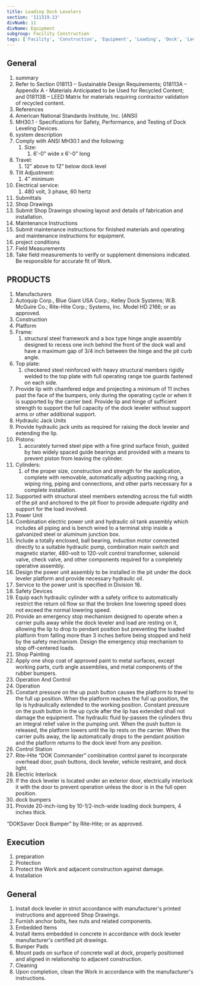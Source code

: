 ```yaml
---
title: Loading Dock Levelers
section: '111319.13'
divNumb: 11
divName: Equipment
subgroup: Facility Construction
tags: ['Facility', 'Construction', 'Equipment', 'Loading', 'Dock', 'Levelers']
---
```



## General

   1. summary
   1. Refer to Section 018113 – Sustainable Design Requirements; 018113A – Appendix A - Materials Anticipated to be Used for Recycled Content; and 018113B – LEED Matrix for materials requiring contractor validation of recycled content.
   1. References
   1. American National Standards Institute, Inc. (ANSI)
   1. MH30.1 - Specifications for Safety, Performance, and Testing of Dock Leveling Devices.
   1. system description
   1. Comply with ANSI MH30.1 and the following:
      1. Size:
         1. 6'-0" wide x 6'-0" long
   1. Travel:
      1. 12” above to 12” below dock level
   1. Tilt Adjustment:
      1. 4” minimum
   1. Electrical service:
      1. 480 volt, 3 phase, 60 hertz
   1. Submittals
   1. Shop Drawings
   1. Submit Shop Drawings showing layout and details of fabrication and installation.
   1. Maintenance Instructions
   1. Submit maintenance instructions for finished materials and operating and maintenance instructions for equipment.
   1. project conditions
   1. Field Measurements
   1. Take field measurements to verify or supplement dimensions indicated. Be responsible for accurate fit of Work.
   
## PRODUCTS

   1. Manufacturers
   1. Autoquip Corp., Blue Giant USA Corp.; Kelley Dock Systems; W.B. McGuire Co.; Rite-Hite Corp.; Systems, Inc. Model HD 2166; or as approved.
   1. Construction
   1. Platform
   1. Frame:
      1. structural steel framework and a box type hinge angle assembly designed to recess one inch behind the front of the dock wall and have a maximum gap of 3/4 inch between the hinge and the pit curb angle.
   1. Top plate:
      1. checkered steel reinforced with heavy structural members rigidly welded to the top plate with full operating range toe guards fastened on each side.
   1. Provide lip with chamfered edge and projecting a minimum of 11 inches past the face of the bumpers, only during the operating cycle or when it is supported by the carrier bed. Provide lip and hinge of sufficient strength to support the full capacity of the dock leveler without support arms or other additional support.
   1. Hydraulic Jack Units
   1. Provide hydraulic jack units as required for raising the dock leveler and extending the lip.
   1. Pistons:
      1. accurately turned steel pipe with a fine grind surface finish, guided by two widely spaced guide bearings and provided with a means to prevent piston from leaving the cylinder.
   1. Cylinders:
      1. of the proper size, construction and strength for the application, complete with removable, automatically adjusting packing ring, a wiping ring, piping and connections, and other parts necessary for a complete installation.
   1. Supported with structural steel members extending across the full width of the pit and anchored to the pit floor to provide adequate rigidity and support for the load involved.
   1. Power Unit
   1. Combination electric power unit and hydraulic oil tank assembly which includes all piping and is bench wired to a terminal strip inside a galvanized steel or aluminum junction box.
   1. Include a totally enclosed, ball bearing, induction motor connected directly to a suitable hydraulic pump, combination main switch and magnetic starter, 480-volt to 120-volt control transformer, solenoid valve, check valve, and other components required for a completely operative assembly.
   1. Design the power unit assembly to be installed in the pit under the dock leveler platform and provide necessary hydraulic oil.
   1. Service to the power unit is specified in Division 16.
   1. Safety Devices
   1. Equip each hydraulic cylinder with a safety orifice to automatically restrict the return oil flow so that the broken line lowering speed does not exceed the normal lowering speed.
   1. Provide an emergency stop mechanism designed to operate when a carrier pulls away while the dock leveler and load are resting on it, allowing the lip to drop to pendant position but preventing the loaded platform from falling more than 3 inches before being stopped and held by the safety mechanism. Design the emergency stop mechanism to stop off-centered loads.
   1. Shop Painting
   1. Apply one shop coat of approved paint to metal surfaces, except working parts, curb angle assemblies, and metal components of the rubber bumpers.
   1. Operation And Control
   1. Operation
   1. Constant pressure on the up push button causes the platform to travel to the full up position. When the platform reaches the full up position, the lip is hydraulically extended to the working position. Constant pressure on the push button in the up cycle after the lip has extended shall not damage the equipment. The hydraulic fluid by-passes the cylinders thru an integral relief valve in the pumping unit. When the push button is released, the platform lowers until the lip rests on the carrier. When the carrier pulls away, the lip automatically drops to the pendant position and the platform returns to the dock level from any position.
   1. Control Station
   1. Rite-Hite “DOK Commander” combination control panel to incorporate overhead door, push buttons, dock leveler, vehicle restraint, and dock light.
   1. Electric Interlock
   1. If the dock leveler is located under an exterior door, electrically interlock it with the door to prevent operation unless the door is in the full open position.
   1. dock bumpers
   1. Provide 20-inch-long by 10-1/2-inch-wide loading dock bumpers, 4 inches thick.

“DOKSaver Dock Bumper” by Rite-Hite; or as approved.

## Execution

   1. preparation
   1. Protection
   1. Protect the Work and adjacent construction against damage.
   1. Installation

## General

   1. Install dock leveler in strict accordance with manufacturer's printed instructions and approved Shop Drawings.
   1. Furnish anchor bolts, hex nuts and related components.
   1. Embedded Items
   1. Install items embedded in concrete in accordance with dock leveler manufacturer's certified pit drawings.
   1. Bumper Pads
   1. Mount pads on surface of concrete wall at dock, properly positioned and aligned in relationship to adjacent construction.
   1. Cleaning
   1. Upon completion, clean the Work in accordance with the manufacturer's instructions.

